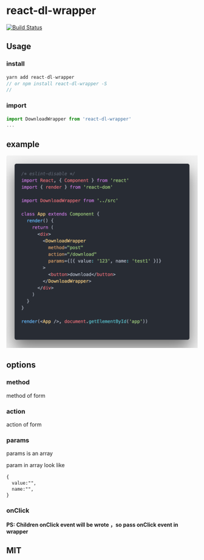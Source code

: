 # react-dl-wrapper

[![Build Status](https://img.shields.io/travis/Sunshine168/react-download-wrapper.svg?style=flat-square)](https://travis-ci.org/Sunshine168/react-download-wrapper)

## Usage

### install
```js
yarn add react-dl-wrapper 
// or npm install react-dl-wrapper -S
// 
```

### import 
```js
import DownloadWrapper from 'react-dl-wrapper'
...
```

## example
![](code.png)

## options

### method
 method of form

### action
action of form 

### params
params is an array 

param in array look like
 
```
{
  value:"",
  name:"",
}
```

### onClick
**PS: Children onClick event will be wrote ，so pass onClick event in wrapper**

## MIT


